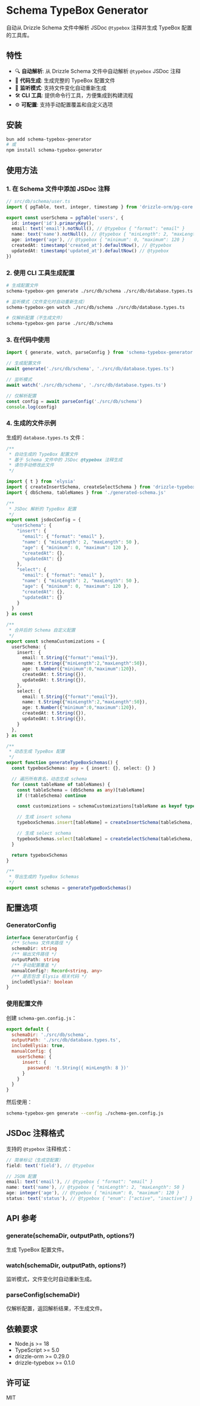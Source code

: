 # Schema TypeBox Generator

自动从 Drizzle Schema 文件中解析 JSDoc `@typebox` 注释并生成 TypeBox 配置的工具库。

## 特性

- 🔍 **自动解析**: 从 Drizzle Schema 文件中自动解析 `@typebox` JSDoc 注释
- 📝 **代码生成**: 生成完整的 TypeBox 配置文件
- 🔄 **监听模式**: 支持文件变化自动重新生成
- 🛠️ **CLI 工具**: 提供命令行工具，方便集成到构建流程
- ⚙️ **可配置**: 支持手动配置覆盖和自定义选项

## 安装

```bash
bun add schema-typebox-generator
# 或
npm install schema-typebox-generator
```

## 使用方法

### 1. 在 Schema 文件中添加 JSDoc 注释

```typescript
// src/db/schema/user.ts
import { pgTable, text, integer, timestamp } from 'drizzle-orm/pg-core'

export const userSchema = pgTable('users', {
  id: integer('id').primaryKey(),
  email: text('email').notNull(), // @typebox { "format": "email" }
  name: text('name').notNull(), // @typebox { "minLength": 2, "maxLength": 50 }
  age: integer('age'), // @typebox { "minimum": 0, "maximum": 120 }
  createdAt: timestamp('created_at').defaultNow(), // @typebox
  updatedAt: timestamp('updated_at').defaultNow() // @typebox
})
```

### 2. 使用 CLI 工具生成配置

```bash
# 生成配置文件
schema-typebox-gen generate ./src/db/schema ./src/db/database.types.ts

# 监听模式（文件变化时自动重新生成）
schema-typebox-gen watch ./src/db/schema ./src/db/database.types.ts

# 仅解析配置（不生成文件）
schema-typebox-gen parse ./src/db/schema
```

### 3. 在代码中使用

```typescript
import { generate, watch, parseConfig } from 'schema-typebox-generator'

// 生成配置文件
await generate('./src/db/schema', './src/db/database.types.ts')

// 监听模式
await watch('./src/db/schema', './src/db/database.types.ts')

// 仅解析配置
const config = await parseConfig('./src/db/schema')
console.log(config)
```

### 4. 生成的文件示例

生成的 `database.types.ts` 文件：

```typescript
/**
 * 自动生成的 TypeBox 配置文件
 * 基于 Schema 文件中的 JSDoc @typebox 注释生成
 * 请勿手动修改此文件
 */

import { t } from 'elysia'
import { createInsertSchema, createSelectSchema } from 'drizzle-typebox'
import { dbSchema, tableNames } from './generated-schema.js'

/**
 * JSDoc 解析的 TypeBox 配置
 */
export const jsdocConfig = {
  "userSchema": {
    "insert": {
      "email": { "format": "email" },
      "name": { "minLength": 2, "maxLength": 50 },
      "age": { "minimum": 0, "maximum": 120 },
      "createdAt": {},
      "updatedAt": {}
    },
    "select": {
      "email": { "format": "email" },
      "name": { "minLength": 2, "maxLength": 50 },
      "age": { "minimum": 0, "maximum": 120 },
      "createdAt": {},
      "updatedAt": {}
    }
  }
} as const

/**
 * 合并后的 Schema 自定义配置
 */
export const schemaCustomizations = {
  userSchema: {
    insert: {
      email: t.String({"format":"email"}),
      name: t.String({"minLength":2,"maxLength":50}),
      age: t.Number({"minimum":0,"maximum":120}),
      createdAt: t.String({}),
      updatedAt: t.String({}),
    },
    select: {
      email: t.String({"format":"email"}),
      name: t.String({"minLength":2,"maxLength":50}),
      age: t.Number({"minimum":0,"maximum":120}),
      createdAt: t.String({}),
      updatedAt: t.String({}),
    }
  },
} as const

/**
 * 动态生成 TypeBox 配置
 */
export function generateTypeBoxSchemas() {
  const typeboxSchemas: any = { insert: {}, select: {} }

  // 遍历所有表名，动态生成 schema
  for (const tableName of tableNames) {
    const tableSchema = (dbSchema as any)[tableName]
    if (!tableSchema) continue

    const customizations = schemaCustomizations[tableName as keyof typeof schemaCustomizations] || { insert: {}, select: {} }

    // 生成 insert schema
    typeboxSchemas.insert[tableName] = createInsertSchema(tableSchema, customizations.insert || {})

    // 生成 select schema
    typeboxSchemas.select[tableName] = createSelectSchema(tableSchema, customizations.select || {})
  }

  return typeboxSchemas
}

/**
 * 导出生成的 TypeBox Schemas
 */
export const schemas = generateTypeBoxSchemas()
```

## 配置选项

### GeneratorConfig

```typescript
interface GeneratorConfig {
  /** Schema 文件夹路径 */
  schemaDir: string
  /** 输出文件路径 */
  outputPath: string
  /** 手动配置覆盖 */
  manualConfig?: Record<string, any>
  /** 是否包含 Elysia 相关代码 */
  includeElysia?: boolean
}
```

### 使用配置文件

创建 `schema-gen.config.js`：

```javascript
export default {
  schemaDir: './src/db/schema',
  outputPath: './src/db/database.types.ts',
  includeElysia: true,
  manualConfig: {
    userSchema: {
      insert: {
        password: 't.String({ minLength: 8 })'
      }
    }
  }
}
```

然后使用：

```bash
schema-typebox-gen generate --config ./schema-gen.config.js
```

## JSDoc 注释格式

支持的 `@typebox` 注释格式：

```typescript
// 简单标记（生成空配置）
field: text('field'), // @typebox

// JSON 配置
email: text('email'), // @typebox { "format": "email" }
name: text('name'), // @typebox { "minLength": 2, "maxLength": 50 }
age: integer('age'), // @typebox { "minimum": 0, "maximum": 120 }
status: text('status'), // @typebox { "enum": ["active", "inactive"] }
```

## API 参考

### generate(schemaDir, outputPath, options?)

生成 TypeBox 配置文件。

### watch(schemaDir, outputPath, options?)

监听模式，文件变化时自动重新生成。

### parseConfig(schemaDir)

仅解析配置，返回解析结果，不生成文件。

## 依赖要求

- Node.js >= 18
- TypeScript >= 5.0
- drizzle-orm >= 0.29.0
- drizzle-typebox >= 0.1.0

## 许可证

MIT